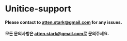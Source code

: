# Unitice-support

#### Please contact to atten.stark@gmail.com for any issues.
#### 모든 문의사항은 atten.stark@gmail.com로 문의주세요.
